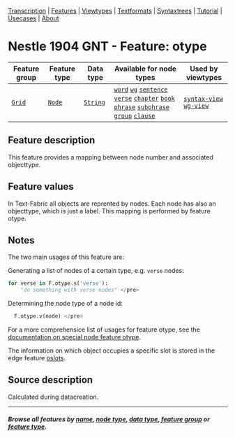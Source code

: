 <a name="start"></a>
<div class="hidden-content">
<a href="../transcription.md">Transcription</a> | <a href="README.md#start">Features</a> | <a href="../viewtypes.md#start">Viewtypes</a> | <a href="../textformats.md#start">Textformats</a> |  <a href="../syntaxtrees.md#start">Syntaxtrees</a> | <a href="../../tutorial/README.md#start">Tutorial</a> | <a href="../usecases/README.md#start">Usecases</a> | <a href="../about.md#start">About</a>
</div>

# Nestle 1904 GNT - Feature: otype

Feature group | Feature type | Data type | Available for node types | Used by viewtypes
---  | --- | --- | --- | ---
[`Grid`](featuresbygroup.md#grid-features) | [`Node`](featuresbyfeaturetype.md#node-features) | [`String`](featuresbydatatype.md#string-datatype) | [`word`](featuresbynodetype.md#word-nodes) [`wg`](featuresbynodetype.md#wordgroup-nodes) [`sentence`](featuresbynodetype.md#sentence-nodes) [`verse`](featuresbynodetype.md#verse-nodes) [`chapter`](featuresbynodetype.md#chapter-nodes) [`book`](featuresbynodetype.md#book-nodes) [`phrase`](featuresbynodetype.md#phrase-nodes) [`subphrase`](featuresbynodetype.md#subphrase-nodes) [`group`](featuresbynodetype.md#group-nodes) [`clause`](featuresbynodetype.md#clause-nodes) | [`syntax-view`](../syntax-view.md#start) [`wg-view`](../wg-view.md#start)

## Feature description

This feature provides a mapping between node number and associated objecttype. 

## Feature values

In Text-Fabric all objects are reprented by nodes. Each node has also an objecttype, which is just a label. This mapping is performed by feature otype.

## Notes

The two main usages of this feature are:

Generating a list of nodes of a certain type, e.g. `verse` nodes:

```python
for verse in F.otype.s('verse'):
    "do something with verse nodes" </pre>
```
 Determining the node type of a node id:
 
```python
  F.otype.v(node) </pre>
```
For a more comprehensice list of usages for feature otype, see the [documentation on special node feature otype](https://annotation.github.io/text-fabric/tf/cheatsheet.html#special-node-feature-otype).

The information on which object occupies a specific slot is stored in the edge feature [oslots](oslots.md).

## Source description

 Calculated during datacreation.

---
#### *Browse all features by [name](featuresbyname.md#start), [node type](featuresbynodetype.md#start), [data type](featuresbydatatype.md#start), [feature group](featuresbygroup.md#start) or [feature type](featuresbyfeaturetype.md#start).*

